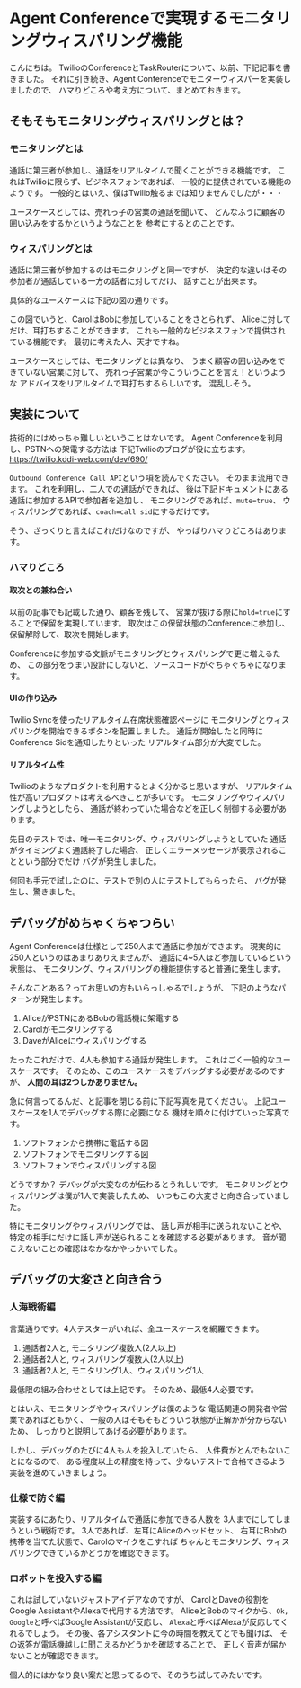 # Agent Conferenceで実現するモニタリングウィスパリング機能

こんにちは。
TwilioのConferenceとTaskRouterについて、以前、下記記事を書きました。
それに引き続き、Agent Conferenceでモニターウィスパーを実装しましたので、
ハマりどころや考え方について、まとめておきます。

## そもそもモニタリングウィスパリングとは？

### モニタリングとは

通話に第三者が参加し、通話をリアルタイムで聞くことができる機能です。
これはTwilioに限らず、ビジネスフォンであれば、
一般的に提供されている機能のようです。
一般的とはいえ、僕はTwilio触るまでは知りませんでしたが・・・

ユースケースとしては、売れっ子の営業の通話を聞いて、
どんなふうに顧客の囲い込みをするかというようなことを
参考にするとのことです。

### ウィスパリングとは

通話に第三者が参加するのはモニタリングと同一ですが、
決定的な違いはその参加者が通話している一方の話者に対してだけ、
話すことが出来ます。

具体的なユースケースは下記の図の通りです。

この図でいうと、CarolはBobに参加していることをさとられず、
Aliceに対してだけ、耳打ちすることができます。
これも一般的なビジネスフォンで提供されている機能です。
最初に考えた人、天才ですね。

ユースケースとしては、モニタリングとは異なり、
うまく顧客の囲い込みをできていない営業に対して、
売れっ子営業が今こういうことを言え！というような
アドバイスをリアルタイムで耳打ちするらしいです。
混乱しそう。

## 実装について

技術的にはめっちゃ難しいということはないです。
Agent Conferenceを利用し、PSTNへの架電する方法は
下記Twilioのブログが役に立ちます。
https://twilio.kddi-web.com/dev/690/

`Outbound Conference Call API`という項を読んでください。
そのまま流用できます。
これを利用し、二人での通話ができれば、
後は下記ドキュメントにある通話に参加するAPIで参加者を追加し、
モニタリングであれば、`mute=true`、
ウィスパリングであれば、`coach=call sid`にするだけです。

そう、ざっくりと言えばこれだけなのですが、
やっぱりハマりどころはあります。

### ハマりどころ

#### 取次との兼ね合い

以前の記事でも記載した通り、顧客を残して、
営業が抜ける際に`hold=true`にすることで保留を実現しています。
取次はこの保留状態のConferenceに参加し、
保留解除して、取次を開始します。

Conferenceに参加する文脈がモニタリングとウィスパリングで更に増えるため、
この部分をうまい設計にしないと、ソースコードがぐちゃぐちゃになります。

#### UIの作り込み

Twilio Syncを使ったリアルタイム在席状態確認ページに
モニタリングとウィスパリングを開始できるボタンを配置しました。
通話が開始したと同時にConference Sidを通知したりといった
リアルタイム部分が大変でした。

#### リアルタイム性

Twilioのようなプロダクトを利用するとよく分かると思いますが、
リアルタイム性が高いプロダクトは考えるべきことが多いです。
モニタリングやウィスパリングしようとしたら、
通話が終わっていた場合などを正しく制御する必要があります。

先日のテストでは、唯一モニタリング、ウィスパリングしようとしていた
通話がタイミングよく通話終了した場合、
正しくエラーメッセージが表示されることという部分でだけ
バグが発生しました。

何回も手元で試したのに、テストで別の人にテストしてもらったら、
バグが発生し、驚きました。

## デバッグがめちゃくちゃつらい

Agent Conferenceは仕様として250人まで通話に参加ができます。
現実的に250人というのはあまりありえませんが、
通話に4~5人ほど参加しているという状態は、
モニタリング、ウィスパリングの機能提供すると普通に発生します。

そんなことある？ってお思いの方もいらっしゃるでしょうが、
下記のようなパターンが発生します。

1. AliceがPSTNにあるBobの電話機に架電する
2. Carolがモニタリングする
3. DaveがAliceにウィスパリングする

たったこれだけで、4人も参加する通話が発生します。
これはごく一般的なユースケースです。
そのため、このユースケースをデバッグする必要があるのですが、
**人間の耳は2つしかありません。**

急に何言ってるんだ、と記事を閉じる前に下記写真を見てください。
上記ユースケースを1人でデバッグする際に必要になる
機材を順々に付けていった写真です。

1. ソフトフォンから携帯に電話する図
2. ソフトフォンでモニタリングする図
3. ソフトフォンでウィスパリングする図

どうですか？
デバッグが大変なのが伝わるとうれしいです。
モニタリングとウィスパリングは僕が1人で実装したため、
いつもこの大変さと向き合っていました。

特にモニタリングやウィスパリングでは、
話し声が相手に送られないことや、
特定の相手にだけに話し声が送られることを確認する必要があります。
音が聞こえないことの確認はなかなかやっかいでした。

## デバッグの大変さと向き合う

### 人海戦術編

言葉通りです。4人テスターがいれば、全ユースケースを網羅できます。

1. 通話者2人と, モニタリング複数人(2人以上)
2. 通話者2人と, ウィスパリング複数人(2人以上)
3. 通話者2人と, モニタリング1人、ウィスパリング1人

最低限の組み合わせとしては上記です。
そのため、最低4人必要です。

とはいえ、モニタリングやウィスパリングは僕のような
電話関連の開発者や営業であればともかく、
一般の人はそもそもどういう状態が正解かが分からないため、
しっかりと説明してあげる必要があります。

しかし、デバッグのたびに4人も人を投入していたら、
人件費がとんでもないことになるので、
ある程度以上の精度を持って、少ないテストで合格できるよう
実装を進めていきましょう。

### 仕様で防ぐ編

実装するにあたり、リアルタイムで通話に参加できる人数を
3人までにしてしまうという戦術です。
3人であれば、左耳にAliceのヘッドセット、
右耳にBobの携帯を当てた状態で、Carolのマイクをこすれば
ちゃんとモニタリング、ウィスパリングできているかどうかを確認できます。

### ロボットを投入する編

これは試していないジャストアイデアなのですが、
CarolとDaveの役割をGoogle AssistantやAlexaで代用する方法です。
AliceとBobのマイクから、`Ok, Google`と呼べばGoogle Assistantが反応し、
`Alexa`と呼べばAlexaが反応してくれるでしょう。
その後、各アシスタントに今の時間を教えてとでも聞けば、
その返答が電話機越しに聞こえるかどうかを確認することで、
正しく音声が届かないことが確認できます。

個人的にはかなり良い案だと思ってるので、そのうち試してみたいです。

